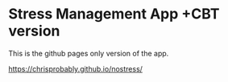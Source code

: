 
  # Stress Management App +CBT version

 This is the github pages only version of the app.

https://chrisprobably.github.io/nostress/
 

